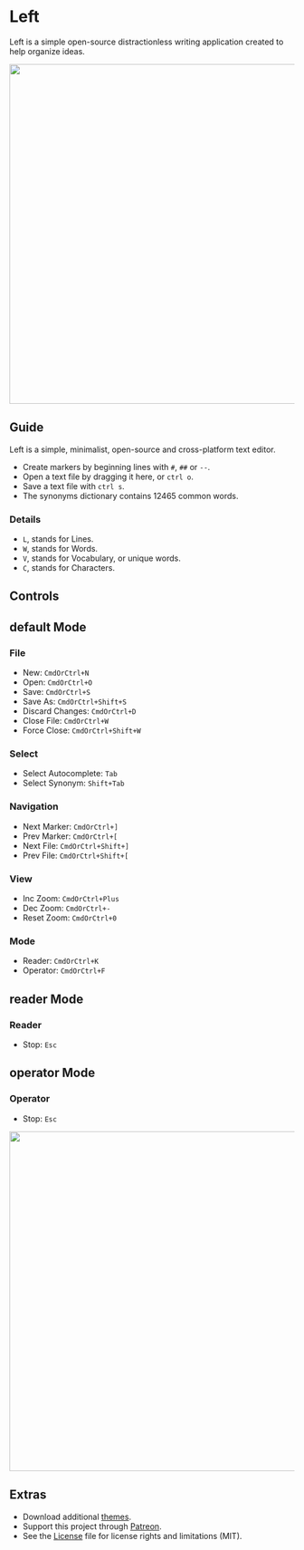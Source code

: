 # Left

Left is a simple open-source distractionless writing application created to help organize ideas. 

<img src='https://raw.githubusercontent.com/hundredrabbits/Left/master/PREVIEW.jpg' width="600"/>

## Guide

Left is a simple, minimalist, open-source and cross-platform text editor. 

- Create markers by beginning lines with `#`, `##` or `--`.
- Open a text file by dragging it here, or `ctrl o`.
- Save a text file with `ctrl s`.
- The synonyms dictionary contains 12465 common words.

### Details

- `L`, stands for Lines.
- `W`, stands for Words.
- `V`, stands for Vocabulary, or unique words.
- `C`, stands for Characters.

## Controls

## default Mode

### File
- New: `CmdOrCtrl+N`
- Open: `CmdOrCtrl+O`
- Save: `CmdOrCtrl+S`
- Save As: `CmdOrCtrl+Shift+S`
- Discard Changes: `CmdOrCtrl+D`
- Close File: `CmdOrCtrl+W`
- Force Close: `CmdOrCtrl+Shift+W`

### Select
- Select Autocomplete: `Tab`
- Select Synonym: `Shift+Tab`

### Navigation
- Next Marker: `CmdOrCtrl+]`
- Prev Marker: `CmdOrCtrl+[`
- Next File: `CmdOrCtrl+Shift+]`
- Prev File: `CmdOrCtrl+Shift+[`

### View
- Inc Zoom: `CmdOrCtrl+Plus`
- Dec Zoom: `CmdOrCtrl+-`
- Reset Zoom: `CmdOrCtrl+0`

### Mode
- Reader: `CmdOrCtrl+K`
- Operator: `CmdOrCtrl+F`

## reader Mode

### Reader
- Stop: `Esc`

## operator Mode

### Operator
- Stop: `Esc`

<img src='https://cdn.rawgit.com/hundredrabbits/Left/master/LAYOUT.svg?v=1' width="600"/>

## Extras

- Download additional [themes](https://github.com/hundredrabbits/Themes).
- Support this project through [Patreon](https://patreon.com/100).
- See the [License](LICENSE.md) file for license rights and limitations (MIT).
